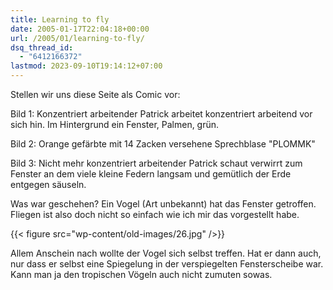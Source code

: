 ```yaml
---
title: Learning to fly
date: 2005-01-17T22:04:18+00:00
url: /2005/01/learning-to-fly/
dsq_thread_id:
  - "6412166372"
lastmod: 2023-09-10T19:14:12+07:00
---
```

Stellen wir uns diese Seite als Comic vor:

Bild 1: Konzentriert arbeitender Patrick arbeitet konzentriert arbeitend vor sich hin. Im Hintergrund ein Fenster, Palmen, grün.

Bild 2: Orange gefärbte mit 14 Zacken versehene Sprechblase "PLOMMK"

Bild 3: Nicht mehr konzentriert arbeitender Patrick schaut verwirrt zum Fenster an dem viele kleine Federn langsam und gemütlich der Erde entgegen säuseln.

Was war geschehen? Ein Vogel (Art unbekannt) hat das Fenster getroffen. Fliegen ist also doch nicht so einfach wie ich mir das vorgestellt habe.

{{< figure src="wp-content/old-images/26.jpg" />}}

Allem Anschein nach wollte der Vogel sich selbst treffen. Hat er dann auch, nur dass er selbst eine Spiegelung in der verspiegelten Fensterscheibe war. Kann man ja den tropischen Vögeln auch nicht zumuten sowas.
